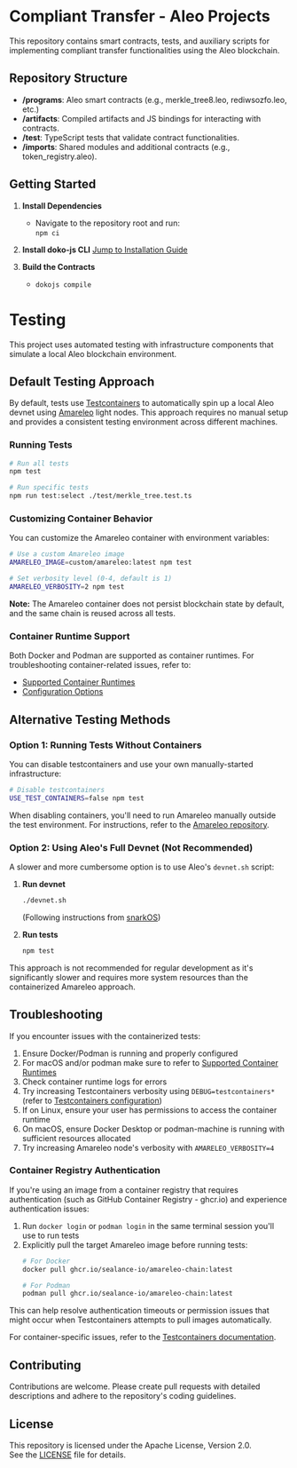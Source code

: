 # Compliant Transfer - Aleo Projects

This repository contains smart contracts, tests, and auxiliary scripts for implementing compliant transfer functionalities using the Aleo blockchain.

## Repository Structure

- **/programs**: Aleo smart contracts (e.g., merkle_tree8.leo, rediwsozfo.leo, etc.)
- **/artifacts**: Compiled artifacts and JS bindings for interacting with contracts.
- **/test**: TypeScript tests that validate contract functionalities.
- **/imports**: Shared modules and additional contracts (e.g., token_registry.aleo).

## Getting Started

1. **Install Dependencies**  
   - Navigate to the repository root and run:  
      `npm ci`

2. **Install doko-js CLI**
[Jump to Installation Guide](docs/doko-installation-guide.md)

4. **Build the Contracts**  
    - `dokojs compile`

# Testing

This project uses automated testing with infrastructure components that simulate a local Aleo blockchain environment.

## Default Testing Approach

By default, tests use [Testcontainers](https://node.testcontainers.org/) to automatically spin up a local Aleo devnet using [Amareleo](https://amareleo.com/) light nodes. This approach requires no manual setup and provides a consistent testing environment across different machines.

### Running Tests

```bash
# Run all tests
npm test

# Run specific tests
npm run test:select ./test/merkle_tree.test.ts
```

### Customizing Container Behavior

You can customize the Amareleo container with environment variables:

```bash
# Use a custom Amareleo image
AMARELEO_IMAGE=custom/amareleo:latest npm test

# Set verbosity level (0-4, default is 1)
AMARELEO_VERBOSITY=2 npm test
```

**Note:** The Amareleo container does not persist blockchain state by default, and the same chain is reused across all tests.

### Container Runtime Support

Both Docker and Podman are supported as container runtimes. For troubleshooting container-related issues, refer to:
- [Supported Container Runtimes](https://node.testcontainers.org/supported-container-runtimes/)
- [Configuration Options](https://node.testcontainers.org/configuration/)

## Alternative Testing Methods

### Option 1: Running Tests Without Containers

You can disable testcontainers and use your own manually-started infrastructure:

```bash
# Disable testcontainers
USE_TEST_CONTAINERS=false npm test
```

When disabling containers, you'll need to run Amareleo manually outside the test environment.
For instructions, refer to the [Amareleo repository](https://github.com/kaxxa123/amareleo-chain).

### Option 2: Using Aleo's Full Devnet (Not Recommended)

A slower and more cumbersome option is to use Aleo's `devnet.sh` script:

1. **Run devnet**
   ```bash
   ./devnet.sh
   ```
   (Following instructions from [snarkOS](https://github.com/ProvableHQ/snarkOS/blob/staging/devnet.sh))

2. **Run tests**
   ```bash
   npm test
   ```

This approach is not recommended for regular development as it's significantly slower and requires more system resources than the containerized Amareleo approach.

## Troubleshooting

If you encounter issues with the containerized tests:

1. Ensure Docker/Podman is running and properly configured
2. For macOS and/or podman make sure to refer to [Supported Container Runtimes](https://node.testcontainers.org/supported-container-runtimes/)
2. Check container runtime logs for errors
3. Try increasing Testcontainers verbosity using `DEBUG=testcontainers*` (refer to [Testcontainers configuration](https://node.testcontainers.org/configuration/))
4. If on Linux, ensure your user has permissions to access the container runtime
5. On macOS, ensure Docker Desktop or podman-machine is running with sufficient resources allocated
6. Try increasing Amareleo node's verbosity with `AMARELEO_VERBOSITY=4`

### Container Registry Authentication

If you're using an image from a container registry that requires authentication (such as GitHub Container Registry - ghcr.io) and experience authentication issues:

1. Run `docker login` or `podman login` in the same terminal session you'll use to run tests
2. Explicitly pull the target Amareleo image before running tests:
   ```bash
   # For Docker
   docker pull ghcr.io/sealance-io/amareleo-chain:latest
   
   # For Podman
   podman pull ghcr.io/sealance-io/amareleo-chain:latest
   ```

This can help resolve authentication timeouts or permission issues that might occur when Testcontainers attempts to pull images automatically.

For container-specific issues, refer to the [Testcontainers documentation](https://node.testcontainers.org/).

## Contributing

Contributions are welcome. Please create pull requests with detailed descriptions and adhere to the repository's coding guidelines.

## License

This repository is licensed under the Apache License, Version 2.0.  
See the [LICENSE](./LICENSE) file for details.
